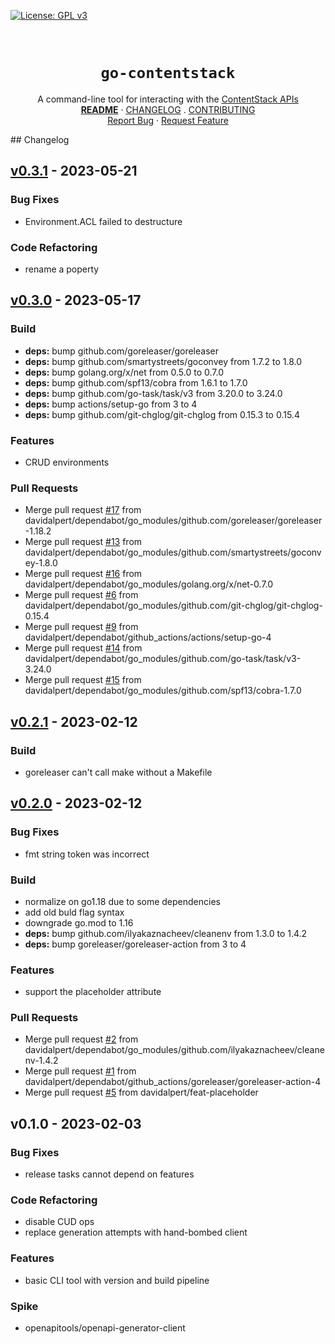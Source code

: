 <!-- PROJECT SHIELDS -->
<!--
*** https://www.markdownguide.org/basic-syntax/#reference-style-links
-->
[![License: GPL v3][license-shield]][license-url]
<!-- [![Issues][issues-shield]][issues-url] -->
<!-- [![Forks][forks-shield]][forks-url] -->
<!-- ![GitHub Contributors][contributors-shield] -->
<!-- ![GitHub Contributors Image][contributors-image-url] -->

<!-- PROJECT LOGO -->
<br />
<!-- vale Google.Headings = NO -->
<h1 align="center"><code>go-contentstack</code></h1>
<!-- vale Google.Headings = YES -->

<p align="center">
  A command-line tool for interacting with the <a href="https://www.contentstack.com/docs/developers/">ContentStack APIs</a>
  <br />
  <a href="./README.md"><strong>README</strong></a>
  ·
  <a href="./CHANGELOG.md">CHANGELOG</a>
  .
  <a href="./CONTRIBUTING.md">CONTRIBUTING</a>
  <br />
  <!-- <a href="https://github.com/davidalpert/go-contentstack">View Demo</a>
  · -->
  <a href="https://github.com/davidalpert/go-contentstack/issues">Report Bug</a>
  ·
  <a href="https://github.com/davidalpert/go-contentstack/issues">Request Feature</a>
</p>
## Changelog


<a name="v0.3.1"></a>
## [v0.3.1] - 2023-05-21
### Bug Fixes
- Environment.ACL failed to destructure

### Code Refactoring
- rename a poperty


<a name="v0.3.0"></a>
## [v0.3.0] - 2023-05-17
### Build
- **deps:** bump github.com/goreleaser/goreleaser
- **deps:** bump github.com/smartystreets/goconvey from 1.7.2 to 1.8.0
- **deps:** bump golang.org/x/net from 0.5.0 to 0.7.0
- **deps:** bump github.com/spf13/cobra from 1.6.1 to 1.7.0
- **deps:** bump github.com/go-task/task/v3 from 3.20.0 to 3.24.0
- **deps:** bump actions/setup-go from 3 to 4
- **deps:** bump github.com/git-chglog/git-chglog from 0.15.3 to 0.15.4

### Features
- CRUD environments

### Pull Requests
- Merge pull request [#17](https://github.com/davidalpert/go-contentstack/issues/17) from davidalpert/dependabot/go_modules/github.com/goreleaser/goreleaser-1.18.2
- Merge pull request [#13](https://github.com/davidalpert/go-contentstack/issues/13) from davidalpert/dependabot/go_modules/github.com/smartystreets/goconvey-1.8.0
- Merge pull request [#16](https://github.com/davidalpert/go-contentstack/issues/16) from davidalpert/dependabot/go_modules/golang.org/x/net-0.7.0
- Merge pull request [#6](https://github.com/davidalpert/go-contentstack/issues/6) from davidalpert/dependabot/go_modules/github.com/git-chglog/git-chglog-0.15.4
- Merge pull request [#9](https://github.com/davidalpert/go-contentstack/issues/9) from davidalpert/dependabot/github_actions/actions/setup-go-4
- Merge pull request [#14](https://github.com/davidalpert/go-contentstack/issues/14) from davidalpert/dependabot/go_modules/github.com/go-task/task/v3-3.24.0
- Merge pull request [#15](https://github.com/davidalpert/go-contentstack/issues/15) from davidalpert/dependabot/go_modules/github.com/spf13/cobra-1.7.0


<a name="v0.2.1"></a>
## [v0.2.1] - 2023-02-12
### Build
- goreleaser can't call make without a Makefile


<a name="v0.2.0"></a>
## [v0.2.0] - 2023-02-12
### Bug Fixes
- fmt string token was incorrect

### Build
- normalize on go1.18 due to some dependencies
- add old buld flag syntax
- downgrade go.mod to 1.16
- **deps:** bump github.com/ilyakaznacheev/cleanenv from 1.3.0 to 1.4.2
- **deps:** bump goreleaser/goreleaser-action from 3 to 4

### Features
- support the placeholder attribute

### Pull Requests
- Merge pull request [#2](https://github.com/davidalpert/go-contentstack/issues/2) from davidalpert/dependabot/go_modules/github.com/ilyakaznacheev/cleanenv-1.4.2
- Merge pull request [#1](https://github.com/davidalpert/go-contentstack/issues/1) from davidalpert/dependabot/github_actions/goreleaser/goreleaser-action-4
- Merge pull request [#5](https://github.com/davidalpert/go-contentstack/issues/5) from davidalpert/feat-placeholder


<a name="v0.1.0"></a>
## v0.1.0 - 2023-02-03
### Bug Fixes
- release tasks cannot depend on features

### Code Refactoring
- disable CUD ops
- replace generation attempts with hand-bombed client

### Features
- basic CLI tool with version and build pipeline

### Spike
- openapitools/openapi-generator-client


[Unreleased]: https://github.com/davidalpert/go-contentstack/compare/v0.3.1...HEAD
[v0.3.1]: https://github.com/davidalpert/go-contentstack/compare/v0.3.0...v0.3.1
[v0.3.0]: https://github.com/davidalpert/go-contentstack/compare/v0.2.1...v0.3.0
[v0.2.1]: https://github.com/davidalpert/go-contentstack/compare/v0.2.0...v0.2.1
[v0.2.0]: https://github.com/davidalpert/go-contentstack/compare/v0.1.0...v0.2.0
[license-shield]: https://img.shields.io/badge/License-GPLv3-blue.svg
[license-url]: https://www.gnu.org/licenses/gpl-3.0